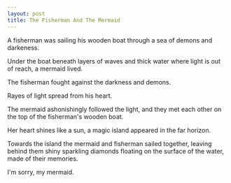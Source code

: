 ```yaml
---
layout: post
title: The Fisherman And The Mermaid
---
```


A fisherman was sailing his wooden boat through a sea of demons and darkeness.

Under the boat beneath layers of waves and thick water where light is out of reach, a mermaid lived.

The fisherman fought against the darkness and demons.

Rayes of light spread from his heart.

The mermaid ashonishingly followed the light, and they met each other on the top of the fisherman's wooden boat.

Her heart shines like a sun, a magic island appeared in the far horizon.

Towards the island the mermaid and fisherman sailed together, leaving behind them shiny sparkling diamonds floating on the surface of the water, made of their memories.

  
  
I'm sorry, my mermaid.
